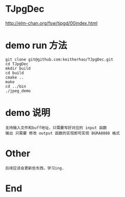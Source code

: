 # TJpgDec
http://elm-chan.org/fsw/tjpgd/00index.html

# demo run 方法
    git clone git@github.com:keitherhao/TJpgDec.git
    cd TJpgDec
    mkdir build
    cd build
    cmake ..
    make
    cd ../bin
    ./jpeg_demo

# demo 说明
    支持输入文件和buff地址，只需要写好对应的 input 函数
    输出 只需要 修改 output 函数的实现即可实现 BGRA8888 格式

# Other
    后续应该会更新些东西，学习ing.

# End
    
